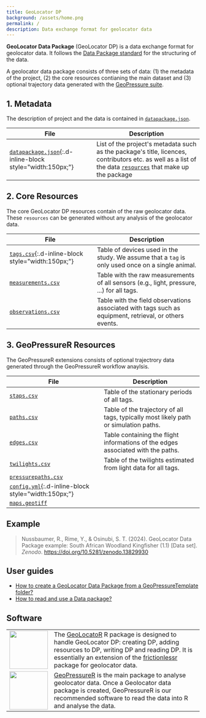 ```yaml
---
title: GeoLocator DP
background: /assets/home.png
permalink: /
description: Data exchange format for geolocator data
---
```


**GeoLocator Data Package** (GeoLocator DP) is a data exchange format for geolocator data. It follows the [Data Package standard](https://datapackage.org/standard/data-package/) for the structuring of the data.

A geolocator data package consists of three sets of data: (1) the metadata of the project, (2) the core resources contianing the main dataset and (3) optional trajectory data generated with the [GeoPressure suite](https://raphaelnussbaumer.com/GeoPressureManual/#the-geopressure-suite).

## 1. Metadata

The description of project and the data is contained in [`datapackage.json`](datapackage/).

| File                                                                      | Description                                                                                                                                                                                                   |
| ------------------------------------------------------------------------- | ------------------------------------------------------------------------------------------------------------------------------------------------------------------------------------------------------------- |
| [`datapackage.json`](datapackage/){:.d-inline-block style="width:150px;"} | List of the project's metadata such as the package's title, licences, contributors etc. as well as a list of the data [`resources`](https://datapackage.org/standard/data-resource/) that make up the package |

## 2. Core Resources

The core GeoLocator DP resources contain of the raw geolocator data. These `resources` can be generated without any analysis of the geolocator data.

| File                                                            | Description                                                                                            |
| --------------------------------------------------------------- | ------------------------------------------------------------------------------------------------------ |
| [`tags.csv`](core/tags/){:.d-inline-block style="width:150px;"} | Table of devices used in the study. We assume that a `tag` is only used once on a single animal.       |
| [`measurements.csv`](core/measurements/)                        | Table with the raw measurements of all sensors (e.g., light, pressure, ...) for all tags.              |
| [`observations.csv`](core/observations/)                        | Table with the field observations associated with tags such as equipment, retrieval, or others events. |

## 3. GeoPressureR Resources

The GeoPressureR extensions consists of optional trajectrory data generated through the GeoPressureR workflow anaylsis[](https://raphaelnussbaumer.com/GeoPressureManual/geopressuretemplate-workflow.html).

| File                                                                       | Description                                                                          |
| -------------------------------------------------------------------------- | ------------------------------------------------------------------------------------ |
| [`staps.csv`](geopressurer/staps)                                          | Table of the stationary periods of all tags.                                         |
| [`paths.csv`](geopressurer/paths)                                          | Table of the trajectory of all tags, typically most likely path or simulation paths. |
| [`edges.csv`](geopressurer/edges)                                          | Table containing the flight informations of the edges associated with the paths.     |
| [`twilights.csv`](geopressurer/twilights)                                  | Table of the twilights estimated from light data for all tags.                       |
| [`pressurepaths.csv`](geopressurer/pressurepaths)                          |                                                                                      |
| [`config.yml`](geopressurer/config){:.d-inline-block style="width:150px;"} |                                                                                      |
| [`maps.geotiff`](geopressurer/maps)                                        |                                                                                      |

## Example

> Nussbaumer, R., Rime, Y., & Osinubi, S. T. (2024). GeoLocator Data Package example: South African Woodland Kingfisher (1.1) [Data set]. _Zenodo_. <https://doi.org/10.5281/zenodo.13829930>

## User guides

- [How to create a GeoLocator Data Package from a GeoPressureTemplate folder?](https://raphaelnussbaumer.com/GeoLocatoR/articles/create-from-geopressuretemplate.html)
- [How to read and use a Data package?](https://raphaelnussbaumer.com/GeoLocatoR/articles/read-and-use-datapackage.html)

## Software

<table>
<tr>
<td><img src="https://raphaelnussbaumer.com/GeoLocatoR/logo.png" width="100px"/> </td>
<td>
The <a href="https://raphaelnussbaumer.com/GeoLocatoR/">GeoLocatoR</a> R package is designed to handle GeoLocator DP: creating DP, adding resources to DP, writing DP and reading DP. It is essentially an extension of the <a href="https://docs.ropensci.org/frictionless/">frictionlessr</a> package for geolocator data.
</td>
</tr>
<tr>
<td><img src="https://raphaelnussbaumer.com/GeoPressureR/logo.png" width="100px"/></td>
<td>
<a href="https://raphaelnussbaumer.com/GeoPressureR/">GeoPressureR</a> is the main package to analyse geolocator data. Once a Geolocator data package is created, GeoPressureR is our recommended software to read the data into R and analyse the data.
</td>
</tr>
</table>
